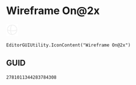 # Wireframe On@2x
![](/img/Wireframe%20On@2x.png)

``` CSharp
EditorGUIUtility.IconContent("Wireframe On@2x")
```
## GUID
```
2781011344283784308
```
